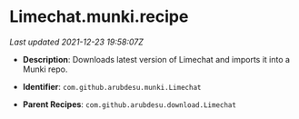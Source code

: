# Limechat.munki.recipe

_Last updated 2021-12-23 19:58:07Z_

- **Description**: Downloads latest version of Limechat and imports it into a Munki repo.

- **Identifier**: `com.github.arubdesu.munki.Limechat`

- **Parent Recipes**: `com.github.arubdesu.download.Limechat`